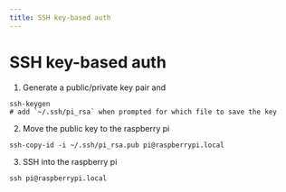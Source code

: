 ```yaml
---
title: SSH key-based auth
---
```


# SSH key-based auth

1. Generate a public/private key pair and 
```
ssh-keygen
# add `~/.ssh/pi_rsa` when prompted for which file to save the key
```

2. Move the public key to the raspberry pi
```
ssh-copy-id -i ~/.ssh/pi_rsa.pub pi@raspberrypi.local
```

3. SSH into the raspberry pi
```
ssh pi@raspberrypi.local
```